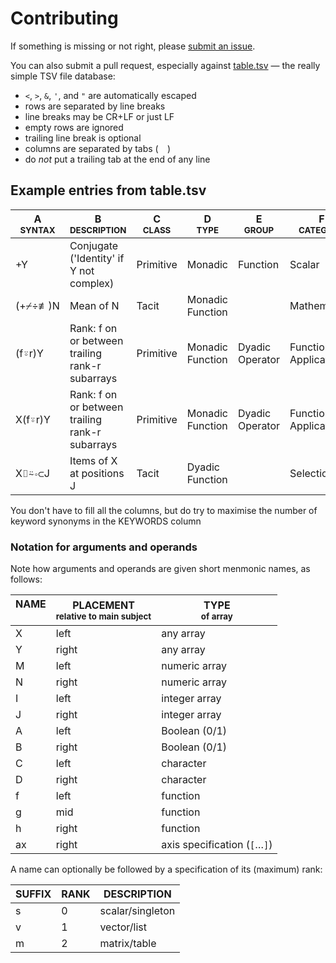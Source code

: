# Contributing

If something is missing or not right, please [submit an issue](https://github.com/abrudz/aplcart/issues/new).

You can also submit a pull request, especially against [table.tsv](table.tsv) — the really simple TSV file database: 

- `<`, `>`, `&`, `'`, and `"` are automatically escaped
- rows are separated by line breaks
- line breaks may be CR+LF or just LF
- empty rows are ignored
- trailing line break is optional
- columns are separated by tabs (`	`)
- do *not* put a trailing tab at the end of any line

## Example entries from table.tsv

|A<br><sup>SYNTAX</sup>|B<br><sup>DESCRIPTION</sup>|C<br><sup>CLASS</sup>|D<br><sup>TYPE</sup>|E<br><sup>GROUP</sup>|F<br><sup>CATEGORY</sup>|G<br><sup>KEYWORDS</sup>|
|------|-----------|-----|----|-----|---------|--------|
| +Y   |Conjugate ('Identity' if Y not complex)|Primitive|Monadic|Function|Scalar|Function|Mathematical|plus complex|
|(+⌿÷≢)N|Mean of N|Tacit|Monadic Function| |Mathematical|average arithmeticmean|
|(f⍤r)Y|Rank: f on or between trailing rank-r subarrays|Primitive|Monadic Function|Dyadic Operator|Function Application|	jotdiaeresis rank paw|
|X(f⍤r)Y|Rank: f on or between trailing rank-r subarrays|Primitive|Monadic Function|Dyadic Operator|Function Application|	jotdiaeresis rank paw|
|X⌷⍨∘⊂J|Items of X at positions J|Tacit|Dyadic Function| |Selection|index|

You don't have to fill all the columns, but do try to maximise the number of keyword synonyms in the KEYWORDS column

### Notation for arguments and operands

Note how arguments and operands are given short menmonic names, as follows:

|NAME<br> |PLACEMENT<br><sup>relative to main subject</sub>|TYPE<br><sup>of array</sup>|
| - | - | -|
|X|left|any array|
|Y|right|any array|
|M|left|numeric array|
|N|right|numeric array|
|I|left|integer array|
|J|right|integer array|
|A|left|Boolean (0/1)|
|B|right|Boolean (0/1)|
|C|left|character|
|D|right|character|
|f|left|function|
|g|mid|function|
|h|right|function|
|ax|right|axis specification (`[`…`]`)|

A name can optionally be followed by a specification of its (maximum) rank:

|SUFFIX|RANK|DESCRIPTION|
| - | - | -|
|s|0|scalar/singleton|
|v|1|vector/list|
|m|2|matrix/table|
